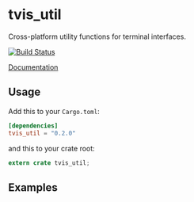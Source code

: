 tvis_util
=========

Cross-platform utility functions for terminal interfaces.

[![Build Status](https://travis-ci.org/edmccard/tvis.svg?branch=master)](https://travis-ci.org/edmccard/tvis)

[Documentation](https://docs.rs/tvis_util)

## Usage

Add this to your `Cargo.toml`:

```toml
[dependencies]
tvis_util = "0.2.0"
```

and this to your crate root:

```rust
extern crate tvis_util;
```

## Examples

```rust
```
